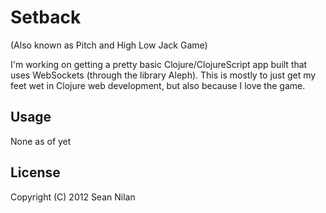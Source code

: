 # Setback
(Also known as Pitch and High Low Jack Game)

I'm working on getting a pretty basic Clojure/ClojureScript app built that uses
WebSockets (through the library Aleph). This is mostly to just get my feet wet
in Clojure web development, but also because I love the game.

## Usage

None as of yet

## License
Copyright (C) 2012 Sean Nilan

